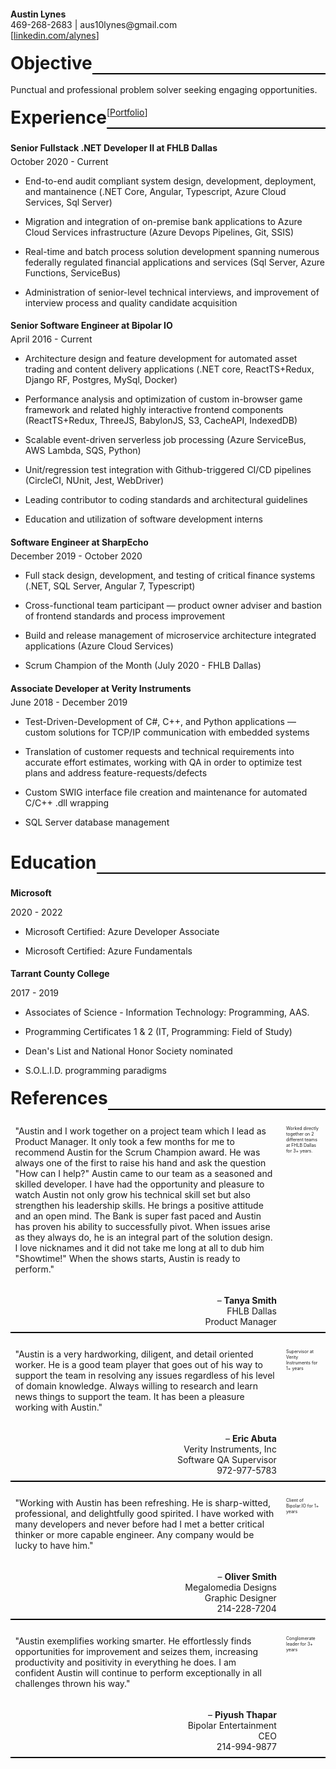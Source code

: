 
<h4 style="margin-block-end: 0"> Austin Lynes </h4>
<p style="margin-block-start: 0">
469-268-2683 | aus10lynes@gmail.com<br/>
[<a href="https://linkedin.com/in/alynes">linkedin.com/alynes</a>]<br/>
</p>

<div class="section-title-container">
<h1 class="section-title">Objective</h1>
</div>

<hr class="section-hr" />

Punctual and professional problem solver seeking engaging opportunities.

<div class="section-title-container">
<h1 class="section-title">Experience</h1>
<div style="float: left">[</div><a href="https://alynes.github.io/portfolio/" style="float: left">Portfolio</a>]
</div>

<hr class="section-hr" />

<h4 style="margin-block-end: 5px">Senior Fullstack .NET Developer II at FHLB Dallas</h4> 
October 2020 - Current

- End-to-end audit compliant system design, development, deployment, and mantainence (.NET Core, Angular, Typescript, Azure Cloud Services, Sql Server)

- Migration and integration of on-premise bank applications to Azure Cloud Services infrastructure (Azure Devops Pipelines, Git, SSIS)
  
- Real-time and batch process solution development spanning numerous federally regulated financial applications and services (Sql Server, Azure Functions, ServiceBus)

- Administration of senior-level technical interviews, and improvement of interview process and quality candidate acquisition 

<h4 style="margin-block-end: 5px">Senior Software Engineer at Bipolar IO</h4> 
April 2016 - Current

- Architecture design and feature development for automated asset trading and content delivery applications (.NET core, ReactTS+Redux, Django RF, Postgres, MySql, Docker)

- Performance analysis and optimization of custom in-browser game framework and related highly interactive frontend components (ReactTS+Redux, ThreeJS, BabylonJS, S3, CacheAPI, IndexedDB) 

- Scalable event-driven serverless job processing (Azure ServiceBus, AWS Lambda, SQS, Python)

- Unit/regression test integration with Github-triggered CI/CD pipelines (CircleCI, NUnit, Jest, WebDriver)

- Leading contributor to coding standards and architectural guidelines

- Education and utilization of software development interns

  
<h4 class="page-break" style="margin-block-end: 5px;">Software Engineer at SharpEcho</h4> 
December 2019 - October 2020

- Full stack design, development, and testing of critical finance systems (.NET, SQL Server, Angular 7, Typescript)

- Cross-functional team participant — product owner adviser and bastion of frontend standards and process improvement 

- Build and release management of microservice architecture integrated applications (Azure Cloud Services)

- Scrum Champion of the Month (July 2020 - FHLB Dallas)

<h4 style="margin-block-end: 5px">Associate Developer at Verity Instruments</h4>
June 2018 - December 2019

- Test-Driven-Development of C#, C++, and Python applications — custom solutions for TCP/IP communication with embedded systems

- Translation of customer requests and technical requirements into accurate effort estimates, working with QA in order to optimize test plans and address feature-requests/defects

- Custom SWIG interface file creation and maintenance for automated C/C++ .dll wrapping

- SQL Server database management

<div style="height: 20px;"></div>

<div class="section-title-container">
<h1 class="section-title">Education</h1>
</div>

<hr class='section-hr' />


<h4 style="margin-block-end: 5px">Microsoft</h4>

2020 - 2022

- Microsoft Certified: Azure Developer Associate

- Microsoft Certified: Azure Fundamentals

<h4 style="margin-block-end: 5px">Tarrant County College</h4>

2017 - 2019

- Associates of Science - Information Technology: Programming, AAS.

- Programming Certificates 1 & 2 (IT, Programming: Field of Study)

- Dean's List and National Honor Society nominated

- S.O.L.I.D. programming paradigms

<div class="section-title-container page-break">
<h1 class="section-title">References</h1>
</div>

<hr class='section-hr' />

<div class="my-table">
    <div class="table-row">
        <div class="col1">
            <p class="p-quote">
                "Austin and I work together on a project team which I lead as Product Manager. It only took a few months for me to recommend Austin for the Scrum Champion award. He was always one of the first to raise his hand and ask the question "How can I help?" Austin came to our team as a seasoned and skilled developer. I have had the opportunity and pleasure to watch Austin not only grow his technical skill set but also strengthen his leadership skills. He brings a positive attitude and an open mind. The Bank is super fast paced and Austin has proven his ability to successfully pivot. When issues arise as they always do, he is an integral part of the solution design. I love nicknames and it did not take me long at all to dub him "Showtime!" When the shows starts, Austin is ready to perform."
            </p>
            <br/>
            <div class="p-info">
                – <strong>Tanya Smith</strong><br/>
                FHLB Dallas<br/>
                Product Manager<br/>
            </div>
        </div>
        <div class="col2">
            <div class="p-quote">
                Worked directly together on 2 different teams at FHLB Dallas for 3+ years.
            </div>
        </div>
    </div>
    <hr class='section-hr' />
    <div class="table-row">
        <div class="col1">
            <p class="p-quote">
                "Austin is a very hardworking, diligent, and detail oriented worker. 
                He is a good team player that goes out of his way to support the team in resolving any issues regardless of his level of domain knowledge. 
                Always willing to research and learn news things to support the team. It has been a pleasure working with Austin."
            </p>
            <br/>
            <div class="p-info">
                – <strong>Eric Abuta</strong><br/>
                Verity Instruments, Inc<br/>
                Software QA Supervisor<br/>
                972-977-5783<br/>
            </div>
        </div>
        <div class="col2">
            <div class="p-quote">
                Supervisor at Verity Instruments for 1+ years
            </div>
        </div>
    </div>
    <hr class='section-hr' />
    <div class="table-row">
        <div class="col1">
            <p class="p-quote">
                "Working with Austin has been refreshing. He is sharp-witted, professional, and 
                delightfully good spirited. I have worked with many developers and never before had I met a 
                better critical thinker or more capable engineer. Any company would be lucky to have him."
            </p>
            <br/>
            <div class="p-info">
                – <strong>Oliver Smith</strong><br/>
                Megalomedia Designs<br/>
                Graphic Designer<br/>
                214-228-7204<br/>
            </div>
        </div>
        <div class="col2">
            <div class="p-quote">
                Client of Bipolar.IO for 1+ years
            </div>
        </div>
    </div>
    <hr class='section-hr' />
    <div class="table-row">
        <div class="col1">
            <p class="p-quote">
                "Austin exemplifies working smarter.
                He effortlessly finds opportunities for improvement and seizes them, 
                increasing productivity and positivity in everything he does.
                I am confident Austin will continue to perform exceptionally in all challenges thrown his way."
            </p>
            <br/>
            <div class="p-info">
                – <strong>Piyush Thapar</strong><br/>
                Bipolar Entertainment<br/>
                CEO<br/>
                214-994-9877<br/>
            </div>
        </div>
        <div class="col2">
            <div class="p-quote">
                Conglomerate leader for 3+ years
            </div>
        </div>
    </div>
    <hr class='section-hr' />
     
</div>

<style>


td {
    margin: 0;
    padding: 0;
}

.section-hr {
    display: block;
    height: 2px;
    background: transparent;
    border: none;
    border-top: solid 2px #aaa;
    border-color: black;
    margin: 0;
    padding: 0;
}

.section-title-container {
    width: 100%; 
    height: 2em; 
    padding: 0.37em 0 0.37em 0;
}

.section-title {
    float: left; 
    width: auto; 
    margin: 0; 
    page-break-before: always;
}

.page-break {
    page-break-before: always;
}

.my-table {
    position: relative;

}

.table-row {
    display: inline-block;
    /* width: 100%; */
}

.col1 {
    width: 86%;
    display: flex;
    flex-direction: column;
    padding: 1.5%;
    float:left;
    box-sizing: border-box;

}

.col2 {
    width: 14%;
    float: left;
    font-size: 0.5em;
    padding: 1.5%;
    box-sizing: border-box;
}

.p-quote {
    margin: 1rem 0;
    box-sizing: border-box;
    
}

.p-info {
    text-align: right;
}

</style>
